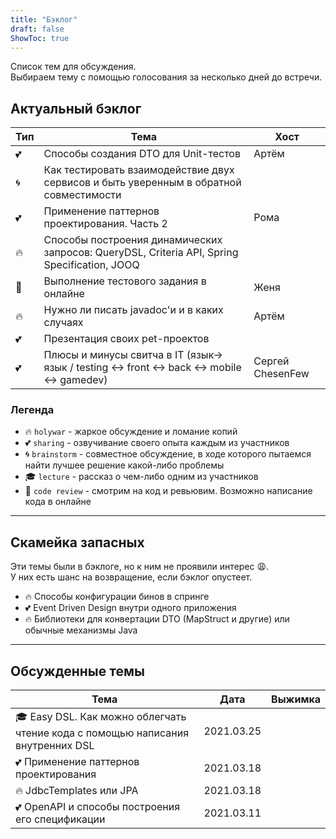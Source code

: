 ```yaml
---
title: "Бэклог"
draft: false
ShowToc: true
---
```


Список тем для обсуждения.  
Выбираем тему с помощью голосования за несколько дней до встречи.

## Актуальный бэклог

| Тип          | Тема       | Хост |
|--------------|------------|---------|
| :two_hearts: | Способы создания DTO для Unit-тестов | Артём |
| :cyclone:    | Как тестировать взаимодействие двух сервисов и быть уверенным в обратной совместимости | |
| :two_hearts: | Применение паттернов проектирования. Часть 2 | Рома |
| :fire:       | Способы построения динамических запросов: QueryDSL, Criteria API, Spring Specification, JOOQ | |
| :eyes:       | Выполнение тестового задания в онлайне | Женя |
| :fire:       | Нужно ли писать javadoc'и и в каких случаях | Артём |
| :two_hearts: | Презентация своих pet-проектов |  |
| :two_hearts: | Плюсы и минусы свитча в IT (язык-> язык / testing <-> front <-> back <-> mobile <-> gamedev) | Сергей ChesenFew |


### Легенда
- :fire: `holywar` - жаркое обсуждение и ломание копий
- :two_hearts: `sharing` - озвучивание своего опыта каждым из участников
- :cyclone: `brainstorm` - совместное обсуждение, в ходе которого пытаемся найти лучшее решение какой-либо проблемы
- :mortar_board: `lecture` - рассказ о чем-либо одним из участников
- :eyes: `code review` - смотрим на код и ревьювим. Возможно написание кода в онлайне

---

## Скамейка запасных
Эти темы были в бэклоге, но к ним не проявили интерес :weary:.  
У них есть шанс на возвращение, если бэклог опустеет.

- :fire: Способы конфигурации бинов в спринге 
- :two_hearts: Event Driven Design внутри одного приложения 
- :fire: Библиотеки для конвертации DTO (MapStruct и другие) или обычные механизмы Java 

---

## Обсужденные темы

| Тема                                                    | Дата       | Выжимка |
|---------------------------------------------------------|------------|---------|
| :mortar_board: Easy DSL. Как можно облегчать чтение кода с помощью написания внутренних DSL | 2021.03.25 | |
| :two_hearts: Применение паттернов проектирования           | 2021.03.18 | |
| :fire: JdbcTemplates или JPA                               | 2021.03.18 | |
| :two_hearts: OpenAPI и способы построения его спецификации | 2021.03.11 | |